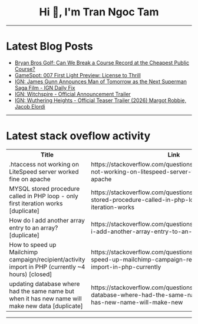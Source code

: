 <h1 align="center">Hi 👋, I'm Tran Ngoc Tam</h1>

---

# Latest Blog Posts 
<!-- BLOG-POST-LIST:START -->
- [Bryan Bros Golf: Can We Break a Course Record at the Cheapest Public Course?](https://dev.to/youtube_golf/bryan-bros-golf-can-we-break-a-course-record-at-the-cheapest-public-course-2mg9)
- [GameSpot: 007 First Light Preview: License to Thrill](https://dev.to/gg_news/gamespot-007-first-light-preview-license-to-thrill-548e)
- [IGN: James Gunn Announces Man of Tomorrow as the Next Superman Saga Film - IGN Daily Fix](https://dev.to/gg_news/ign-james-gunn-announces-man-of-tomorrow-as-the-next-superman-saga-film-ign-daily-fix-3o3n)
- [IGN: Witchspire - Official Announcement Trailer](https://dev.to/gg_news/ign-witchspire-official-announcement-trailer-50pd)
- [IGN: Wuthering Heights - Official Teaser Trailer &lpar;2026&rpar; Margot Robbie, Jacob Elordi](https://dev.to/gg_news/ign-wuthering-heights-official-teaser-trailer-2026-margot-robbie-jacob-elordi-gn7)
<!-- BLOG-POST-LIST:END -->

---

# Latest stack oveflow activity
<table>
  <tr><th>Title</th><th>Link</th></tr>
  <!-- STACKOVERFLOW:START --><tr><td>.htaccess not working on LiteSpeed server worked fine on apache</td><td>https://stackoverflow.com/questions/79755253/htaccess-not-working-on-litespeed-server-worked-fine-on-apache</td></tr><tr><td>MYSQL stored procedure called in PHP loop - only first iteration works [duplicate]</td><td>https://stackoverflow.com/questions/79754880/mysql-stored-procedure-called-in-php-loop-only-first-iteration-works</td></tr><tr><td>How do I add another array entry to an array? [duplicate]</td><td>https://stackoverflow.com/questions/79754717/how-do-i-add-another-array-entry-to-an-array</td></tr><tr><td>How to speed up Mailchimp campaign/recipient/activity import in PHP &lpar;currently ~4 hours&rpar; [closed]</td><td>https://stackoverflow.com/questions/79754656/how-to-speed-up-mailchimp-campaign-recipient-activity-import-in-php-currently</td></tr><tr><td>updating database where had the same name but when it has new name will make new data [duplicate]</td><td>https://stackoverflow.com/questions/79754307/updating-database-where-had-the-same-name-but-when-it-has-new-name-will-make-new</td></tr><!-- STACKOVERFLOW:END -->
</table>

---


